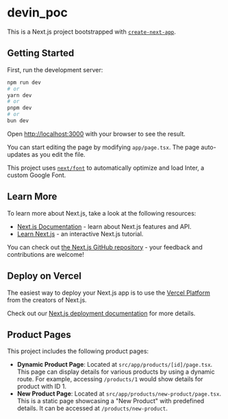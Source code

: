 # devin_poc

This is a Next.js project bootstrapped with [`create-next-app`](https://github.com/vercel/next.js/tree/canary/packages/create-next-app).

## Getting Started

First, run the development server:

```bash
npm run dev
# or
yarn dev
# or
pnpm dev
# or
bun dev
```

Open [http://localhost:3000](http://localhost:3000) with your browser to see the result.

You can start editing the page by modifying `app/page.tsx`. The page auto-updates as you edit the file.

This project uses [`next/font`](https://nextjs.org/docs/basic-features/font-optimization) to automatically optimize and load Inter, a custom Google Font.

## Learn More

To learn more about Next.js, take a look at the following resources:

- [Next.js Documentation](https://nextjs.org/docs) - learn about Next.js features and API.
- [Learn Next.js](https://nextjs.org/learn) - an interactive Next.js tutorial.

You can check out [the Next.js GitHub repository](https://github.com/vercel/next.js/) - your feedback and contributions are welcome!

## Deploy on Vercel

The easiest way to deploy your Next.js app is to use the [Vercel Platform](https://vercel.com/new?utm_medium=default-template&filter=next.js&utm_source=create-next-app&utm_campaign=create-next-app) from the creators of Next.js.

Check out our [Next.js deployment documentation](https://nextjs.org/docs/deployment) for more details.

## Product Pages

This project includes the following product pages:

- **Dynamic Product Page**: Located at `src/app/products/[id]/page.tsx`. This page can display details for various products by using a dynamic route. For example, accessing `/products/1` would show details for product with ID 1.
- **New Product Page**: Located at `src/app/products/new-product/page.tsx`. This is a static page showcasing a "New Product" with predefined details. It can be accessed at `/products/new-product`.